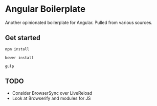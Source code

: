 # Angular Boilerplate

Another opinionated boilerplate for Angular. Pulled from various sources.

## Get started

`npm install`

`bower install`

`gulp`

## TODO

- Consider BrowserSync over LiveReload
- Look at Browserify and modules for JS